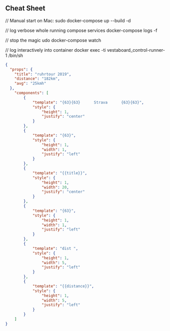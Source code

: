 ## Cheat Sheet


// Manual start on Mac:
sudo docker-compose up --build -d

// log verbose whole running compose services
docker-compose logs -f

// stop the magic
udo docker-compose watch

// log interactively into container
docker exec -ti vestaboard_control-runner-1 /bin/sh


```json
{ 
  "props": {
    "title": "ruhrtour 2019",
    "distance": "182km",
    "avg": "25kmh"
  },
    "components": [
        {
            "template": "{63}{63}      Strava      {63}{63}",
            "style": {
                "height": 1,
                "justify": "center"
            }
        },
        {
            "template": "{63}",
            "style": {
                "height": 1,
                "width": 1,
                "justify": "left"
            }
        },
        {
            "template": "{{title}}",
            "style": {
                "height": 1,
                "width": 20,
                "justify": "center"
            }
        },
        {
            "template": "{63}",
            "style": {
                "height": 1,
                "width": 1,
                "justify": "left"
            }
        },
        {
            "template": "dist ",
            "style": {
                "height": 1,
                "width": 5,
                "justify": "left"
            }
        },
        {
            "template": "{{distance}}",
            "style": {
                "height": 1,
                "width": 5,
                "justify": "left"
            }
        }
    ]
}
```